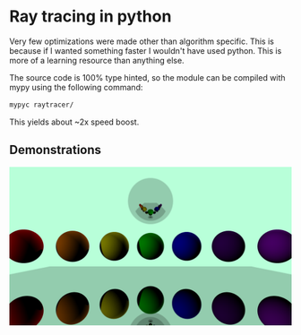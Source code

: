 # Ray tracing in python

Very few optimizations were made other than algorithm specific. This is because if I wanted something faster I wouldn't have used python. This is more of a learning resource than anything else.

The source code is 100% type hinted, so the module can be compiled with mypy using the following command:

```bash
mypyc raytracer/
```

This yields about ~2x speed boost.

## Demonstrations

![rainbow](examples/rainbow/image.png)

